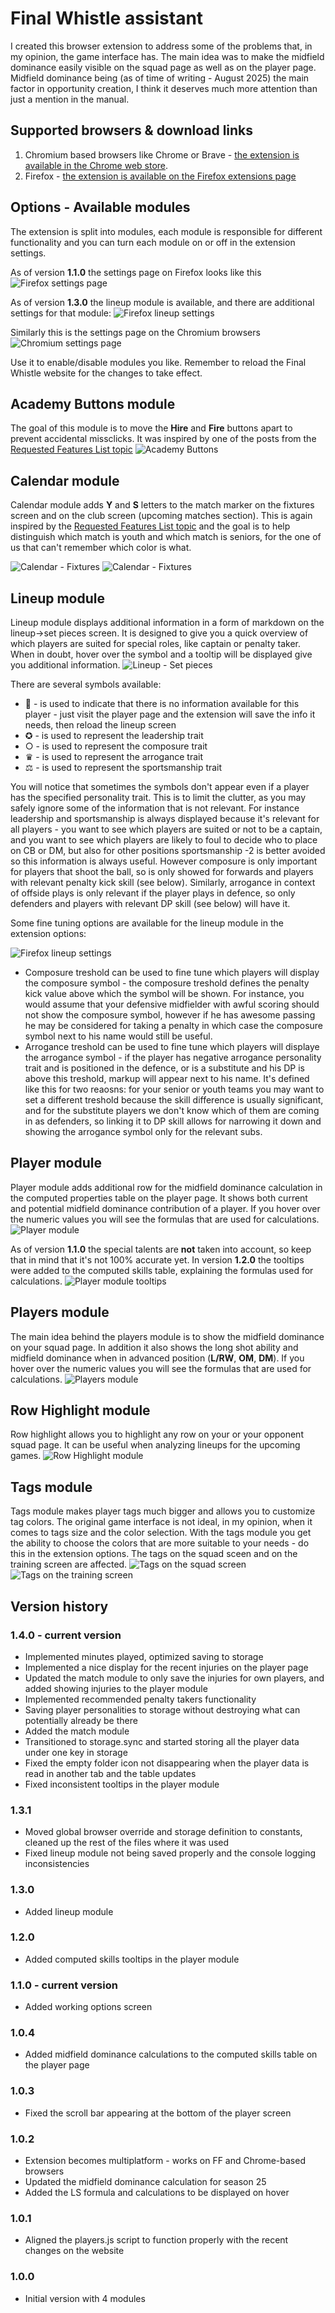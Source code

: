 # Final Whistle assistant
I created this browser extension to address some of the problems that, in my opinion, the game interface has. The main idea was to make the midfield dominance easily visible on the squad page as well as on the player page. Midfield dominance being (as of time of writing - August 2025) the main factor in opportunity creation, I think it deserves much more attention than just a mention in the manual.

## Supported browsers & download links
1. Chromium based browsers like Chrome or Brave - [the extension is available in the Chrome web store](https://chromewebstore.google.com/detail/final-whistle-assistant/hcnoehlpicjabafnchohpbocakdnmimn).
2. Firefox - [the extension is available on the Firefox extensions page](https://addons.mozilla.org/en-US/firefox/addon/final-whistle-assistant/)

## Options - Available modules
The extension is split into modules, each module is responsible for different functionality and you can turn each module on or off in the extension settings.

As of version **1.1.0** the settings page on Firefox looks like this
![Firefox settings page](images/options_firefox.jpg)

As of version **1.3.0** the lineup module is available, and there are additional settings for that module:
![Firefox lineup settings](images/lineup_options.jpg)

Similarly this is the settings page on the Chromium browsers
![Chromium settings page](images/options_chromium.jpg)

Use it to enable/disable modules you like. Remember to reload the Final Whistle website for the changes to take effect.

## Academy Buttons module
The goal of this module is to move the **Hire** and **Fire** buttons apart to prevent accidental missclicks. It was inspired by one of the posts from the [Requested Features List topic](https://www.finalwhistle.org/en/forum/topic/125/page/103)
![Academy Buttons](images/academy_buttons.jpg)

## Calendar module
Calendar module adds **Y** and **S** letters to the match marker on the fixtures screen and on the club screen (upcoming matches section). This is again inspired by the [Requested Features List topic](https://www.finalwhistle.org/en/forum/topic/125/page/103) and the goal is to help distinguish which match is youth and which match is seniors, for the one of us that can't remember which color is what.

![Calendar - Fixtures](images/calendar01.jpg)
![Calendar - Fixtures](images/calendar02.jpg)

## Lineup module
Lineup module displays additional information in a form of markdown on the lineup->set pieces screen. It is designed to give you a quick overview of which players are suited for special roles, like captain or penalty taker. When in doubt, hover over the symbol and a tooltip will be displayed give you additional information.
![Lineup - Set pieces](images/lineup01.jpg)

There are several symbols available:
 - 📂 - is used to indicate that there is no information available for this player - just visit the player page and the extension will save the info it needs, then reload the lineup screen
 - ✪ - is used to represent the leadership trait
 - ○ - is used to represent the composure trait
 - ♛ - is used to represent the arrogance trait
 - ⚖ - is used to represent the sportsmanship trait

You will notice that sometimes the symbols don't appear even if a player has the specified personality trait. This is to limit the clutter, as you may safely ignore some of the information that is not relevant. For instance leadership and sportsmanship is always displayed because it's relevant for all players - you want to see which players are suited or not to be a captain, and you want to see which players are likely to foul to decide who to place on CB or DM, but also for other positions sportsmanship -2 is better avoided so this information is always useful. However composure is only important for players that shoot the ball, so is only showed for forwards and players with relevant penalty kick skill (see below). Similarly, arrogance in context of offside plays is only relevant if the player plays in defence, so only defenders and players with relevant DP skill (see below) will have it. 

Some fine tuning options are available for the lineup module in the extension options:

![Firefox lineup settings](images/lineup_options.jpg)

 - Composure treshold can be used to fine tune which players will display the composure symbol - the composure treshold defines the penalty kick value above which the symbol will be shown. For instance, you would assume that your defensive midfielder with awful scoring should not show the composure symbol, however if he has awesome passing he may be considered for taking a penalty in which case the composure symbol next to his name would still be useful.
 - Arrogance treshold can be used to fine tune which players will displaye the arrogance symbol - if the player has negative arrogance personality trait and is positioned in the defence, or is a substitute and his DP is above this treshold, markup will appear next to his name. It's defined like this for two reaosns: for your senior or youth teams you may want to set a different treshold because the skill difference is usually significant, and for the substitute players we don't know which of them are coming in as defenders, so linking it to DP skill allows for narrowing it down and showing the arrogance symbol only for the relevant subs.

## Player module
Player module adds additional row for the midfield dominance calculation in the computed properties table on the player page. It shows both current and potential midfield dominance contribution of a player. If you hover over the numeric values you will see the formulas that are used for calculations.
![Player module](images/player.jpg)

As of version **1.1.0** the special talents are **not** taken into account, so keep that in mind that it's not 100% accurate yet.
In version **1.2.0** the tooltips were added to the computed skills table, explaining the formulas used for calculations.
![Player module tooltips](images/player_01.jpg)

## Players module
The main idea behind the players module is to show the midfield dominance on your squad page. In addition it also shows the long shot ability and midfield dominance when in advanced position (**L/RW**, **OM**, **DM**). If you hover over the numeric values you will see the formulas that are used for calculations.
![Players module](images/players.jpg)

## Row Highlight module
Row highlight allows you to highlight any row on your or your opponent squad page. It can be useful when analyzing lineups for the upcoming games.
![Row Highlight module](images/row_highlight.jpg)

## Tags module
Tags module makes player tags much bigger and allows you to customize tag colors. The original game interface is not ideal, in my opinion, when it comes to tags size and the color selection. With the tags module you get the ability to choose the colors that are more suitable to your needs - do this in the extension options. The tags on the squad sceen and on the training screen are affected.
![Tags on the squad screen](images/tags01.jpg)
![Tags on the training screen](images/tags02.jpg)

## Version history
### 1.4.0 - current version
 - Implemented minutes played, optimized saving to storage
 - Implemented a nice display for the recent injuries on the player page
 - Updated the match module to only save the injuries for own players, and added showing injuries to the player module
 - Implemented recommended penalty takers functionality
 - Saving player personalities to storage without destroying what can potentially already be there
 - Added the match module
 - Transitioned to storage.sync and started storing all the player data under one key in storage
 - Fixed the empty folder icon not disappearing when the player data is read in another tab and the table updates
 - Fixed inconsistent tooltips in the player module
### 1.3.1
 - Moved global browser override and storage definition to constants, cleaned up the rest of the files where it was used
 - Fixed lineup module not being saved properly and the console logging inconsistencies
### 1.3.0
 - Added lineup module
### 1.2.0
 - Added computed skills tooltips in the player module
### 1.1.0 - current version
 - Added working options screen
### 1.0.4
 - Added midfield dominance calculations to the computed skills table on the player page
### 1.0.3
 - Fixed the scroll bar appearing at the bottom of the player screen
### 1.0.2
 - Extension becomes multiplatform - works on FF and Chrome-based browsers
 - Updated the midfield dominance calculation for season 25
 - Added the LS formula and calculations to be displayed on hover
### 1.0.1
 - Aligned the players.js script to function properly with the recent changes on the website
### 1.0.0
 - Initial version with 4 modules
